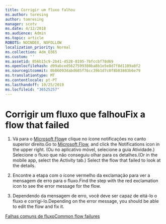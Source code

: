 ```yaml
---
title: Corrigir um fluxo falhou
ms.author: toresing
author: tomresing
manager: scotv
ms.date: 4/12/2018
ms.audience: Admin
ms.topic: article
ROBOTS: NOINDEX, NOFOLLOW
localization_priority: Normal
ms.collection: Adm_O365
ms.custom: ''
ms.assetid: 856b15c9-2b41-4528-8195-7bfccbf78d69
ms.openlocfilehash: d99abced5627599380ba8b1e5e8d7f8d1109a8f2
ms.sourcegitcommit: 0b06093dabd685f76cc39b1d7c0f8b03883b6e79
ms.translationtype: MT
ms.contentlocale: pt-PT
ms.lasthandoff: 10/25/2019
ms.locfileid: "36525257"
---
```

# <a name="fix-a-flow-that-failed"></a><span data-ttu-id="38cd9-102">Corrigir um fluxo que falhou</span><span class="sxs-lookup"><span data-stu-id="38cd9-102">Fix a flow that failed</span></span>

1. <span data-ttu-id="38cd9-103">Vá para o [Microsoft Flow](https://flow.microsoft.com/)e clique no ícone notificações no canto superior direito.</span><span class="sxs-lookup"><span data-stu-id="38cd9-103">Go to [Microsoft Flow](https://flow.microsoft.com/), and click the Notifications icon in the upper right.</span></span> <span data-ttu-id="38cd9-104">(Ou no aplicativo móvel, selecione a guia Atividade.) Selecione o fluxo que não conseguiu olhar para os detalhes.</span><span class="sxs-lookup"><span data-stu-id="38cd9-104">(Or in the mobile app, select the Activity tab.) Select the flow that failed to look at the details.</span></span>
    
2. <span data-ttu-id="38cd9-105">Encontre a etapa com o ícone vermelho da exclamação para ver a mensagem de erro para o fluxo.</span><span class="sxs-lookup"><span data-stu-id="38cd9-105">Find the step with the red exclamation icon to see the error message for the flow.</span></span>
    
3. <span data-ttu-id="38cd9-106">Dependendo da mensagem de erro, você deve ser capaz de eitá-lo o fluxo e corrigi-lo.</span><span class="sxs-lookup"><span data-stu-id="38cd9-106">Depending on the error message, you should be able to edit the flow and fix it.</span></span> 
    
[<span data-ttu-id="38cd9-107">Falhas comuns de fluxo</span><span class="sxs-lookup"><span data-stu-id="38cd9-107">Common flow failures</span></span>](https://go.microsoft.com/fwlink/?linkid=872110)
  

